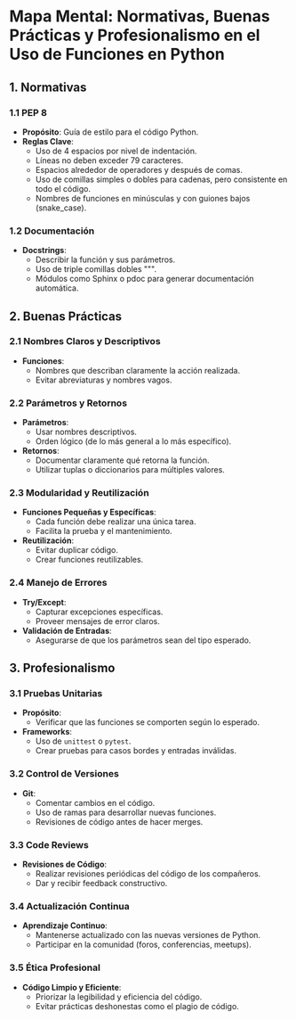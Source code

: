 
# Mapa Mental: Normativas, Buenas Prácticas y Profesionalismo en el Uso de Funciones en Python

## 1. Normativas

### 1.1 PEP 8
- **Propósito**: Guía de estilo para el código Python.
- **Reglas Clave**:
  - Uso de 4 espacios por nivel de indentación.
  - Líneas no deben exceder 79 caracteres.
  - Espacios alrededor de operadores y después de comas.
  - Uso de comillas simples o dobles para cadenas, pero consistente en todo el código.
  - Nombres de funciones en minúsculas y con guiones bajos (snake_case).

### 1.2 Documentación
- **Docstrings**:
  - Describir la función y sus parámetros.
  - Uso de triple comillas dobles """.
  - Módulos como Sphinx o pdoc para generar documentación automática.

## 2. Buenas Prácticas

### 2.1 Nombres Claros y Descriptivos
- **Funciones**:
  - Nombres que describan claramente la acción realizada.
  - Evitar abreviaturas y nombres vagos.

### 2.2 Parámetros y Retornos
- **Parámetros**:
  - Usar nombres descriptivos.
  - Orden lógico (de lo más general a lo más específico).
- **Retornos**:
  - Documentar claramente qué retorna la función.
  - Utilizar tuplas o diccionarios para múltiples valores.

### 2.3 Modularidad y Reutilización
- **Funciones Pequeñas y Específicas**:
  - Cada función debe realizar una única tarea.
  - Facilita la prueba y el mantenimiento.
- **Reutilización**:
  - Evitar duplicar código.
  - Crear funciones reutilizables.

### 2.4 Manejo de Errores
- **Try/Except**:
  - Capturar excepciones específicas.
  - Proveer mensajes de error claros.
- **Validación de Entradas**:
  - Asegurarse de que los parámetros sean del tipo esperado.

## 3. Profesionalismo

### 3.1 Pruebas Unitarias
- **Propósito**:
  - Verificar que las funciones se comporten según lo esperado.
- **Frameworks**:
  - Uso de `unittest` o `pytest`.
  - Crear pruebas para casos bordes y entradas inválidas.

### 3.2 Control de Versiones
- **Git**:
  - Comentar cambios en el código.
  - Uso de ramas para desarrollar nuevas funciones.
  - Revisiones de código antes de hacer merges.

### 3.3 Code Reviews
- **Revisiones de Código**:
  - Realizar revisiones periódicas del código de los compañeros.
  - Dar y recibir feedback constructivo.

### 3.4 Actualización Continua
- **Aprendizaje Continuo**:
  - Mantenerse actualizado con las nuevas versiones de Python.
  - Participar en la comunidad (foros, conferencias, meetups).

### 3.5 Ética Profesional
- **Código Limpio y Eficiente**:
  - Priorizar la legibilidad y eficiencia del código.
  - Evitar prácticas deshonestas como el plagio de código.
